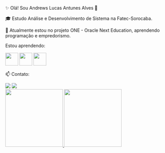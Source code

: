 ✨  Olá! Sou Andrews Lucas Antunes Alves  👋

:mortar_board: Estudo Análise e Desenvolvimento de Sistema na Fatec-Sorocaba.

🌱 Atualmente estou no projeto ONE - Oracle Next Education, aprendendo programação e empredorismo.

Estou aprendendo:

<img src="https://cdn.jsdelivr.net/gh/devicons/devicon/icons/css3/css3-original-wordmark.svg" width="40" height="40" />  <img src="https://cdn.jsdelivr.net/gh/devicons/devicon/icons/html5/html5-original-wordmark.svg" width="40" height="40" />  <img src="https://cdn.jsdelivr.net/gh/devicons/devicon/icons/javascript/javascript-original.svg" width="40" height="40" />


📫 Contato: 
<div>
<a href = "mailto:antunesalvesandrewslucas@gmail.com"><img src="https://img.shields.io/badge/Gmail-D14836?style=for-the-badge&logo=gmail&logoColor=white" target="_blank"></a>
<a href="https://www.linkedin.com/in/andrews-lucas-antunes-alves-desenvolvedor/" target="_blank"><img src="https://img.shields.io/badge/-LinkedIn-%230077B5?style=for-the-badge&logo=linkedin&logoColor=white" target="_blank"></a>   
</div>

<div>
<a href="https://github.com/seu-usuário-aqui">
<img height="180em" src="https://github-readme-stats.vercel.app/api/top-langs/?username=AndrewsLucas11&layout=compact&langs_count=7&theme=dracula"/>
<img height="180em" src="https://github-readme-stats.vercel.app/api?username=AndrewsLucas11&show_icons=true&theme=dracula&include_all_commits=true&count_private=true"/>
</div>
